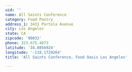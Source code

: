 ```yaml
---
uid: ''
name: All Saints Conference
category: Food Pantry
address_1: 3431 Portola Avenue
city: Los Angeles
state: CA
zipcode: '90032'
phone: 323.675.4873
latitude: '34.0856924'
longitude: '-118.1729264'
title: 'All Saints Conference, Food Oasis Los Angeles'

---
```

